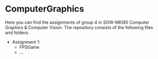 # ComputerGraphics

Here you can find the assignments of group 4 in SOW-MKI95 Computer Graphics & Computer Vision.
The repository consists of the following files and folders:
- Assignment 1:
  - FPSGame
  - ...
